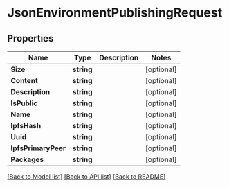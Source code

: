 # JsonEnvironmentPublishingRequest

## Properties

Name | Type | Description | Notes
------------ | ------------- | ------------- | -------------
**Size** | **string** |  | [optional] 
**Content** | **string** |  | [optional] 
**Description** | **string** |  | [optional] 
**IsPublic** | **string** |  | [optional] 
**Name** | **string** |  | [optional] 
**IpfsHash** | **string** |  | [optional] 
**Uuid** | **string** |  | [optional] 
**IpfsPrimaryPeer** | **string** |  | [optional] 
**Packages** | **string** |  | [optional] 

[[Back to Model list]](../README.md#documentation-for-models) [[Back to API list]](../README.md#documentation-for-api-endpoints) [[Back to README]](../README.md)


